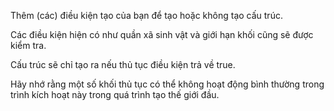 Thêm (các) điều kiện tạo của bạn để tạo hoặc không tạo cấu trúc.

Các điều kiện hiện có như quần xã sinh vật và giới hạn khối cũng sẽ được kiểm tra.

Cấu trúc sẽ chỉ tạo ra nếu thủ tục điều kiện trả về true.

Hãy nhớ rằng một số khối thủ tục có thể không hoạt động bình thường trong trình kích hoạt này trong quá trình tạo thế giới đầu.